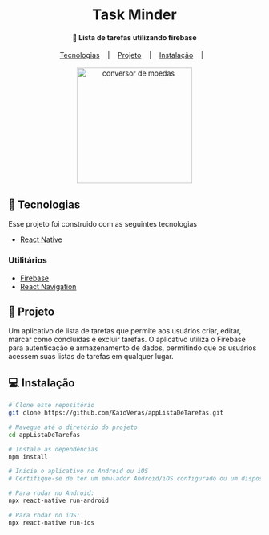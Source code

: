 <h1 align='center'>Task Minder</h1>

<h4 align='center'> 🚀  Lista de tarefas utilizando firebase</h4>

<div align='center'>
    <a href="#-tecnologias">Tecnologias</a> &nbsp;&nbsp;&nbsp;|&nbsp;&nbsp;&nbsp;    
    <a href="#-projeto">Projeto</a> &nbsp;&nbsp;&nbsp;|&nbsp;&nbsp;&nbsp;   
    <a href="#-instalação">Instalação</a> &nbsp;&nbsp;&nbsp;|&nbsp;&nbsp;&nbsp;   
</div>

<br>

<div align='center'>
    <img src='https://i.im.ge/2023/08/13/jk2mD8.listaDeTarefas.gif' alt='conversor de moedas' width=230/>
</div>

## 🚀 Tecnologias

<p>Esse projeto foi construido com as seguintes tecnologias</p>

<ul>
    <li><a href='https://reactnative.dev/'>React Native</a></li>
</ul>

### Utilitários

<ul>
    <li><a href='https://firebase.google.com/docs?hl=pt'>Firebase</a></li>
    <li><a href='https://reactnavigation.org/docs/getting-started'>React Navigation</a></li>
</ul>

## 📁 Projeto

<p>Um aplicativo de lista de tarefas que permite aos usuários criar, editar, marcar como concluídas e excluir tarefas. O aplicativo utiliza o Firebase para autenticação e armazenamento de dados, permitindo que os usuários acessem suas listas de tarefas em qualquer lugar.</p>

## 💻 Instalação

```Bash
# Clone este repositório
git clone https://github.com/KaioVeras/appListaDeTarefas.git

# Navegue até o diretório do projeto
cd appListaDeTarefas

# Instale as dependências
npm install

# Inicie o aplicativo no Android ou iOS
# Certifique-se de ter um emulador Android/iOS configurado ou um dispositivo físico conectado via USB

# Para rodar no Android:
npx react-native run-android

# Para rodar no iOS:
npx react-native run-ios

```

